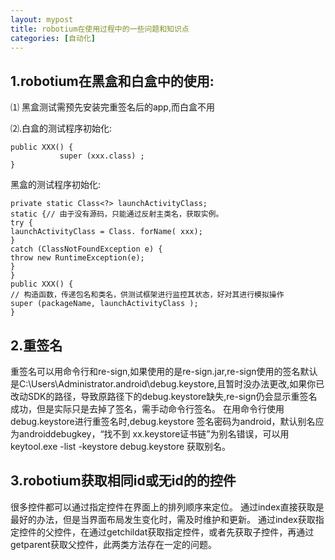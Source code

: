 ```yaml
---
layout: mypost
title: robotium在使用过程中的一些问题和知识点
categories: [自动化]
---
```

## 1.robotium在黑盒和白盒中的使用:
⑴ 黑盒测试需预先安装完重签名后的app,而白盒不用

⑵.白盒的测试程序初始化:


```
public XXX() {
           super (xxx.class) ;
}
```

黑盒的测试程序初始化:



```
private static Class<?> launchActivityClass;
static {// 由于没有源码，只能通过反射主类名，获取实例。
try {
launchActivityClass = Class. forName( xxx); 
} 
catch (ClassNotFoundException e) { 
throw new RuntimeException(e); 
}
}
public XXX() {
// 构造函数，传递包名和类名，供测试框架进行监控其状态，好对其进行模拟操作
super (packageName, launchActivityClass );
}
```





## 2.重签名
重签名可以用命令行和re-sign,如果使用的是re-sign.jar,re-sign使用的签名默认是C:\Users\Administrator\.android\debug.keystore,且暂时没办法更改,如果你已改动SDK的路径，导致原路径下的debug.keystore缺失,re-sign仍会显示重签名成功，但是实际只是去掉了签名，需手动命令行签名。
在用命令行使用debug.keystore进行重签名时,debug.keystore 签名密码为android，默认别名应为androiddebugkey，“找不到 xx.keystore证书链”为别名错误，可以用keytool.exe -list -keystore debug.keystore 获取别名。

## 3.robotium获取相同id或无id的的控件
很多控件都可以通过指定控件在界面上的排列顺序来定位。
通过index直接获取是最好的办法，但是当界面布局发生变化时，需及时维护和更新。
通过index获取指定控件的父控件，在通过getchildat获取指定控件，或者先获取子控件，再通过getparent获取父控件，此两类方法存在一定的问题。